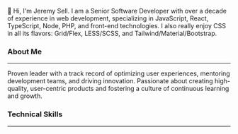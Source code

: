 👋 Hi, I'm Jeremy Sell. I am a Senior Software Developer with over a decade of experience in web development, specializing in JavaScript, React, TypeScript, Node, PHP, and front-end technologies. I also really enjoy CSS in all its flavors: Grid/Flex, LESS/SCSS, and Tailwind/Material/Bootstrap.

### About Me 
---
Proven leader with a track record of optimizing user experiences, mentoring development teams, and driving innovation. Passionate about creating high-quality, user-centric products and fostering a culture of continuous learning and growth.

### Technical Skills
---

<!--
**thestereoscopics/thestereoscopics** is a ✨ _special_ ✨ repository because its `README.md` (this file) appears on your GitHub profile.

Here are some ideas to get you started:

- 🔭 I’m currently working on ...
- 🌱 I’m currently learning ...
- 👯 I’m looking to collaborate on ...
- 🤔 I’m looking for help with ...
- 💬 Ask me about ...
- 📫 How to reach me: ...
- 😄 Pronouns: ...
- ⚡ Fun fact: ...
-->
